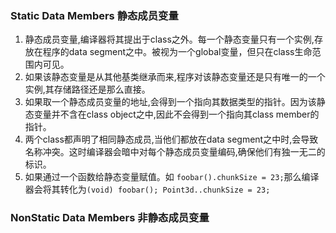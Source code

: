 ### Static Data Members 静态成员变量
1. 静态成员变量,编译器将其提出于class之外。每一个静态变量只有一个实例,存放在程序的data segment之中。被视为一个global变量，但只在class生命范围内可见。
2. 如果该静态变量是从其他基类继承而来,程序对该静态变量还是只有唯一的一个实例,其存储路径还是那么直接。
3. 如果取一个静态成员变量的地址,会得到一个指向其数据类型的指针。因为该静态变量并不含在class object之中,因此不会得到一个指向其class member的指针。
4. 两个class都声明了相同静态成员,当他们都放在data segment之中时,会导致名称冲突。这时编译器会暗中对每个静态成员变量编码,确保他们有独一无二的标识。
5. 如果通过一个函数给静态变量赋值。如 ```foobar().chunkSize = 23;```那么编译器会将其转化为```(void) foobar(); Point3d..chunkSize = 23;```

### NonStatic Data Members 非静态成员变量

